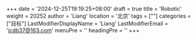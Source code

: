 +++
date = '2024-12-25T19:19:25+08:00'
draft = true
title = 'Robotic'
weight = 20252
author = 'Liang'
location = '北京'
tags = [""]
categories = ["目标"]
LastModifierDisplayName = 'Liang'
LastModifierEmail = 'icdb37@163.com'
menuPre = ''
headingPre = ''
+++
